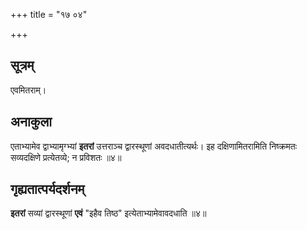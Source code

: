 +++
title = "१७ ०४"

+++
## सूत्रम्
एवमितराम्।

## अनाकुला
एताभ्यामेव द्वाभ्यामृग्भ्यां **इतरां** उत्तराञ्च द्वारस्थूणां अवदधातीत्यर्थः। इह दक्षिणामितरामिति निष्क्रमतः सव्यदक्षिणे प्रत्येतव्ये; न प्रविशतः ॥४॥


## गृह्यतात्पर्यदर्शनम्
**इतरां** सव्यां द्वारस्थूणां **एवं** "इहैव तिष्ठ" इत्येताभ्यामेवावदधाति ॥४॥
